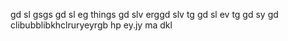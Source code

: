 gd sl gsgs gd sl eg things gd slv erggd slv tg
gd sl ev tg
gd sy 
gd clibubblibkhclruryeyrgb hp ey.jy ma dkl
